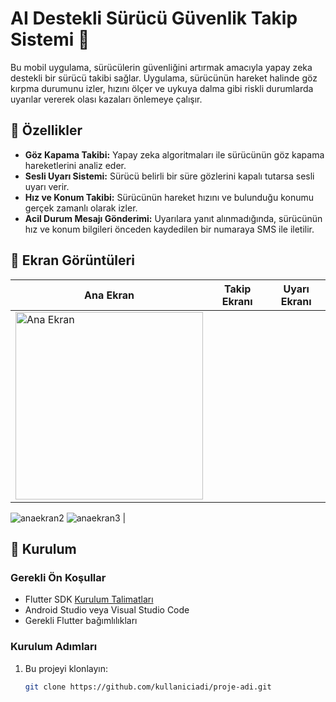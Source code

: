 # AI Destekli Sürücü Güvenlik Takip Sistemi 🚗

Bu mobil uygulama, sürücülerin güvenliğini artırmak amacıyla yapay zeka destekli bir sürücü takibi sağlar. Uygulama, sürücünün hareket halinde göz kırpma durumunu izler, hızını ölçer ve uykuya dalma gibi riskli durumlarda uyarılar vererek olası kazaları önlemeye çalışır.

## 🎯 Özellikler

- **Göz Kapama Takibi:** Yapay zeka algoritmaları ile sürücünün göz kapama hareketlerini analiz eder. 
- **Sesli Uyarı Sistemi:** Sürücü belirli bir süre gözlerini kapalı tutarsa sesli uyarı verir.
- **Hız ve Konum Takibi:** Sürücünün hareket hızını ve bulunduğu konumu gerçek zamanlı olarak izler.
- **Acil Durum Mesajı Gönderimi:** Uyarılara yanıt alınmadığında, sürücünün hız ve konum bilgileri önceden kaydedilen bir numaraya SMS ile iletilir.

## 📱 Ekran Görüntüleri

| Ana Ekran          | Takip Ekranı       | Uyarı Ekranı        |
|---------------------|--------------------|---------------------|
|<img src="https://github.com/user-attachments/assets/652b20ae-89d5-4b26-aaf5-7d1a7c645990" alt="Ana Ekran" width="300">
![anaekran2](https://github.com/user-attachments/assets/8a113a2d-7bd2-4b43-b293-bae4e76679ad)
![anaekran3](https://github.com/user-attachments/assets/68f48a37-d77d-49c2-8cea-ec6c15f1a4f1)
|

## 🚀 Kurulum

### Gerekli Ön Koşullar
- Flutter SDK [Kurulum Talimatları](https://flutter.dev/docs/get-started/install)
- Android Studio veya Visual Studio Code
- Gerekli Flutter bağımlılıkları

### Kurulum Adımları
1. Bu projeyi klonlayın:
   ```bash
   git clone https://github.com/kullaniciadi/proje-adi.git
